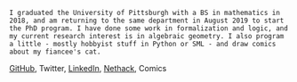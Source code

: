 	I graduated the University of Pittsburgh with a BS in mathematics in 2018, and am returning to the same department in August 2019 to start the PhD program. I have done some work in formalization and logic, and my current research interest is in algebraic geometry. I also program a little - mostly hobbyist stuff in Python or SML - and draw comics about my fiancee's cat.

[GitHub]( https://almostnever.github.com), Twitter, [LinkedIn](https://www.linkedin.com/in/andrew-tindall-74768812a/), [Nethack](http://www.alt.org/nethack/player-all.php?player=AlmostNever&sort=1), Comics
